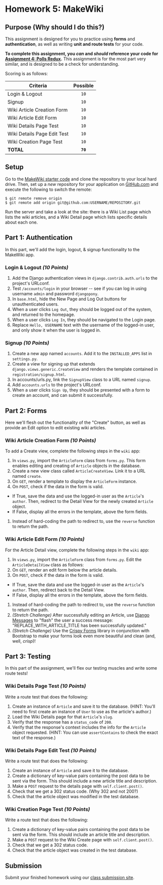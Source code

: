 # Homework 5: MakeWiki

## Purpose (Why should I do this?)

This assignment is designed for you to practice using **forms** and **authentication**, as well as writing **unit and route tests** for your code.

**To complete this assignment, you *can* and *should* reference your code for [Assignment 4: Polls Redux](Projects/04-polls-redux.md).** This assignment is for the most part very similar, and is designed to be a check for understanding.

Scoring is as follows:

| Criteria                                       | Possible  |
| ---------------------------------------------- | :-------: |
| Login & Logout |    `10`    |
| Signup |    `10`    |
| Wiki Article Creation Form |    `10`    |
| Wiki Article Edit Form |    `10`    |
| Wiki Details Page Test |    `10`    |
| Wiki Details Page Edit Test |    `10`    |
| Wiki Creation Page Test |    `10`    |
| **TOTAL**                                  | **`70`** |

## Setup

Go to the [MakeWiki starter code](https://github.com/make-school-labs/makewiki-starter) and clone the repository to your local hard drive. Then, set up a _new_ repository for your application on [GitHub.com](https://github.com) and execute the following to switch the remote:

```
$ git remote remove origin
$ git remote add origin git@github.com:USERNAME/REPOSITORY.git
```

Run the server and take a look at the site: there is a Wiki List page which lists the wiki articles, and a Wiki Detail page which lists specific details about each one.

## Part 1: Authentication

In this part, we'll add the login, logout, & signup functionality to the MakeWiki app.

### Login & Logout _(10 Points)_

1. Add the Django authentication views in `django.contrib.auth.urls` to the project's URLconf.
1. Test `/accounts/login` in your browser -- see if you can log in using username `admin` and password `djangopony`.
1. In `base.html`, hide the New Page and Log Out buttons for unauthenticated users.
1. When a user clicks `Log Out`, they should be logged out of the system, and returned to the homepage.
1. When a user clicks `Log In`, they should be navigated to the Login page.
1. Replace `Hello, USERNAME` text with the username of the logged-in user, and only show it when the user is logged in.

### Signup _(10 Points)_

1. Create a new app named `accounts`. Add it to the `INSTALLED_APPS` list in `settings.py`.
1. Create a view for signing up that extends `django.views.generic.CreateView` and renders the template contained in `registration/signup.html`.
1. In accounts/urls.py, link the `SignupView` class to a URL named `signup`.
1. Add `accounts.urls` to the project's URLconf.
1. When a user clicks `Sign Up`, they should be presented with a form to create an account, and can submit it successfully.

## Part 2: Forms

Here we'll flesh out the functionality of the "Create" button, as well as provide an Edit option to edit existing wiki articles.

### Wiki Article Creation Form _(10 Points)_

To add a Create view, complete the following steps in the `wiki` app:

1. In `views.py`, import the `ArticleForm` class from `forms.py`. This form enables editing and creating of `Article` objects in the database.
1. Create a new view class called `ArticleCreateView`. Link it to a URL named `create`.
1. On `GET`, render a template to display the `ArticleForm` instance.
1. On `POST`, check if the data in the form is valid.
  - If True, save the data and use the logged-in user as the `Article`'s `author`. Then, redirect to the Detail View for the newly created `Article` object.
  - If False, display all the errors in the template, above the form fields.
1. Instead of hard-coding the path to redirect to, use the `reverse` function to return the path.

### Wiki Article Edit Form _(10 Points)_

For the Article Detail view, complete the following steps in the `wiki` app:

1. In `views.py`, import the `ArticleForm` class from `forms.py`. Edit the `ArticleDetailView` class as follows:
1. On `GET`, render an edit form below the article details.
1. On `POST`, check if the data in the form is valid.
  - If True, save the data and use the logged-in user as the `Article`'s `author`. Then, redirect back to the Detail View.
  - If False, display all the errors in the template, above the form fields.
1. Instead of hard-coding the path to redirect to, use the `reverse` function to return the path.
1. _(Stretch Challenge)_ After successfully editing an Article, use [Django Messages](https://docs.djangoproject.com/en/3.0/ref/contrib/messages/) to "flash" the user a success message: "REPLACE_WITH_ARTICLE_TITLE has been successfully updated."
1. _(Stretch Challenge)_ Use the [Crispy Forms](https://django-crispy-forms.readthedocs.io/en/latest/install.html) library in conjunction with Bootstrap to make your forms look even more beautiful and clean (and, well, _crisp_)!

## Part 3: Testing

In this part of the assignment, we'll flex our testing muscles and write some route tests!

### Wiki Details Page Test _(10 Points)_

Write a route test that does the following:

1. Create an instance of `Article` and save it to the database. (HINT: You'll need to first create an instance of `User` to use as the article's author.)
1. Load the Wiki Details page for that `Article`'s `slug`.
1. Verify that the response has a `status_code` of `200`.
1. Verify that the response's context includes the info for the `Article` object requested. (HINT: You can use `assertContains` to check the exact text of the response.)

### Wiki Details Page Edit Test _(10 Points)_

Write a route test that does the following:

1. Create an instance of `Article` and save it to the database.
1. Create a dictionary of key-value pairs containing the post data to be sent via the form. This should include a new article title and description.
1. Make a `POST` request to the details page with `self.client.post()`.
1. Check that we get a 302 status code. (Why 302 and not 200?)
1. Check that the article object was modified in the test database.

### Wiki Creation Page Test _(10 Points)_

Write a route test that does the following:

1. Create a dictionary of key-value pairs containing the post data to be sent via the form. This should include an article title and description.
1. Make a `POST` request to the Wiki Create page with `self.client.post()`.
1. Check that we get a 302 status code.
1. Check that the article object was created in the test database.

## Submission

Submit your finished homework using our [class submission site](https://gradescope.com).